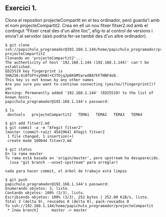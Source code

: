 ## Exercici 1. 
Clona el repositori projecteCompartit en el teu ordinador, però guarda'l amb el nom projecteCompartit2. Crea en ell un nou fitxer fitxer2.md amb el contingut “Fitxer creat des d'un altre lloc”, afig-lo al control de versions i envia'l al servidor (això podria fer-se també des d'un altre ordinador).
```
$ git clone ssh://papichulo_programador@192.168.1.144/home/papichulo_programador/projecteCompartit projecteCompartit2
Clonando en 'projecteCompartit2'...
The authenticity of host '192.168.1.144 (192.168.1.144)' can't be established.
ED25519 key fingerprint is SHA256:4i0fGFYvyOHAt+XJTOjqJp6KGMSarwdBA7kF7HNF4o8.
This key is not known by any other names
Are you sure you want to continue connecting (yes/no/[fingerprint])? yes
Warning: Permanently added '192.168.1.144' (ED25519) to the list of known hosts.
papichulo_programador@192.168.1.144's password:

$ ls
 devtools   projecteCompartit2   TEMA1   TEMA2   TEMA3   TEMA4
```
```
$ git add fitxer2.md 
$ git commit -a -m "Afegit fitxer2"
[master (commit-raíz) 4541964] Afegit fitxer2
 1 file changed, 1 insertion(+)
 create mode 100644 fitxer2.md

$ git status
En la rama master
Tu rama está basada en 'origin/master', pero upstream ha desaparecido.
  (usa "git branch --unset-upstream" para arreglar)

nada para hacer commit, el árbol de trabajo está limpio

$ git push
papichulo_programador@192.168.1.144's password: 
Enumerando objetos: 3, listo.
Contando objetos: 100% (3/3), listo.
Escribiendo objetos: 100% (3/3), 252 bytes | 252.00 KiB/s, listo.
Total 3 (delta 0), reusados 0 (delta 0), pack-reusados 0
To ssh://192.168.1.144/home/papichulo_programador/projecteCompartit
 * [new branch]      master -> master
```



